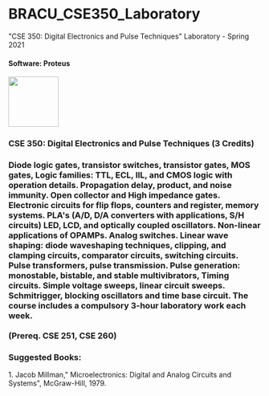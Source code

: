 # BRACU_CSE350_Laboratory
"CSE 350: Digital Electronics and Pulse Techniques" Laboratory - Spring 2021
<h4>Software: Proteus</h4>
<img src="https://edasim.com/wp-content/uploads/2020/06/edasim-integrating-ideas-logo-proteus.png" style="height: 50pxpx; width: 100px">
<br>
<h3>CSE 350: Digital Electronics and Pulse Techniques (3 Credits)<h3>
Diode logic gates, transistor switches, transistor gates, MOS gates, Logic families: TTL, ECL, IIL, and CMOS logic with operation details. Propagation delay, product, and noise immunity. Open collector and High impedance gates. Electronic circuits for flip flops, counters and register, memory systems. PLA's (A/D, D/A converters with applications, S/H circuits) LED, LCD, and optically coupled oscillators. Non-linear applications of OPAMPs. Analog switches. Linear wave shaping: diode waveshaping techniques, clipping, and clamping circuits, comparator circuits, switching circuits. Pulse transformers, pulse transmission. Pulse generation: monostable, bistable, and stable multivibrators, Timing circuits. Simple voltage sweeps, linear circuit sweeps. Schmitrigger, blocking oscillators and time base circuit. The course includes a compulsory 3-hour laboratory work each week.
<br><br>
(Prereq. CSE 251, CSE 260)

<h3>Suggested Books:</h3>
1. Jacob Millman," Microelectronics: Digital and Analog Circuits and Systems", McGraw-Hill, 1979.
